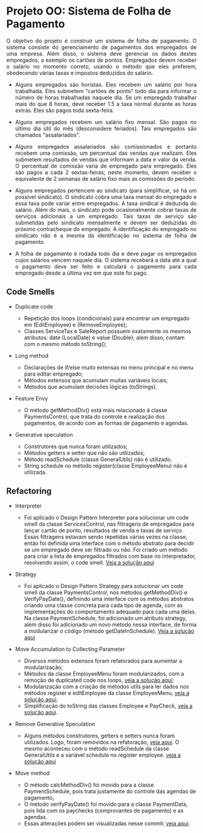 # Projeto OO: Sistema de Folha de Pagamento

<p align="justify"> O objetivo do projeto é construir um sistema de folha de pagamento. O sistema consiste do gerenciamento de pagamentos dos empregados de uma empresa. Além disso, o sistema deve gerenciar os dados destes empregados, a exemplo os cartões de pontos. Empregados devem receber o salário no momento correto, usando o método que eles preferem, obedecendo várias taxas e impostos deduzidos do salário.
</p>

* <p align="justify">Alguns empregados são horistas. Eles recebem um salário por hora trabalhada. Eles submetem "cartões de ponto" todo dia para informar o número de horas trabalhadas naquele dia. Se um empregado trabalhar mais do que 8 horas, deve receber 1.5 a taxa normal durante as horas extras. Eles são pagos toda sexta-feira.</p>

* <p align="justify">Alguns empregados recebem um salário fixo mensal. São pagos no último dia útil do mês (desconsidere feriados). Tais empregados são chamados "assalariados".</p>

* <p align="justify">Alguns empregados assalariados são comissionados e portanto recebem uma comissão, um percentual das vendas que realizam. Eles submetem resultados de vendas que informam a data e valor da venda. O percentual de comissão varia de empregado para empregado. Eles são pagos a cada 2 sextas-feiras; neste momento, devem receber o equivalente de 2 semanas de salário fixo mais as comissões do período.

</p>

* <p align="justify">Alguns empregados pertencem ao sindicato (para simplificar, só há um possível sindicato). O sindicato cobra uma taxa mensal do empregado e essa taxa pode variar entre empregados. A taxa sindical é deduzida do salário. Além do mais, o sindicato pode ocasionalmente cobrar taxas de serviços adicionais a um empregado. Tais taxas de serviço são submetidas pelo sindicato mensalmente e devem ser deduzidas do próximo contracheque do empregado. A identificação do empregado no sindicato não é a mesma da identificação no sistema de folha de pagamento.</p>

* <p align="justify">A folha de pagamento é rodada todo dia e deve pagar os empregados cujos salários vencem naquele dia. O sistema receberá a data até a qual o pagamento deve ser feito e calculará o pagamento para cada empregado desde a última vez em que este foi pago.</p>

## Code Smells

* Duplicate code
  - Repetição dos loops (condicionais) para encontrar um empregado em (EditEmployee) e (RemoveEmployee);
  - Classes ServiceTax e SaleReport possuem exatamente os mesmos atributos: date (LocalDate) e value (Double); além disso, contam com o mesmo método toString();
 
* Long method
  - Declarações de if/else muito extensas no menu principal e no menu para editar empregado;
  - Métodos extensos que acumulam muitas variáveis locais;
  - Métodos que acumulam decisões lógicas (toStrings).

* Feature Envy
  - O método getMethodDiv() está mais relacionado à classe PaymentsControl, que trata do controle e realização dos pagamentos, de acordo com as formas de pagamento e agendas.

* Generative speculation
  - Construtores que nunca foram utilizados;
  - Métodos getters e setter que não são utilizados;
  - Método readSchedule (classe GeneralUtils) não é utilizado.
  - String schedule no método register(classe EmployeeMenu) não é utilizada.

## Refactoring

* Interpreter
  - Foi aplicado o Design Pattern Interpreter para solucionar um code smell da classe ServicesControl, nas filtragens de empregados para lançar cartão de ponto, resultados de venda e taxas de serviço. Essas filtragens estavam sendo repetidas várias vezes na classe, então foi definida uma interface com o método abstrato para decidir se um empregado deve ser filtrado ou não. Foi criado um método para criar a lista de empregados filtrados com base no interpretador, resolvendo assim, o code smell. [Veja a solução aqui](https://github.com/Miller202/payroll-refactor/commit/f576ee41b55e1cf9be224e7b41bf2faa375b52d8)

* Strategy
  - Foi aplicado o Design Pattern Strategy para solucionar um code smell da classe PaymentsControl, nos métodos getMethodDiv() e VerifyPayDate(), definindo uma interface com os métodos abstratos criando uma classe concreta para cada tipo de agenda, com as implementações do comportamento adequado para cada uma delas. Na classe PaymentSchedule, foi adicionado um atributo strategy, além disso foi adicionado um novo método nessa interface, de forma a modularizar o código (método getDateInSchedule). [Veja a solução aqui](https://github.com/Miller202/payroll-refactor/commit/f23c1823533c0860b0556770fd252472b77fcb0f)

* Move Accumulation to Collecting Parameter
  - Diversos métodos extensos foram refatorados para aumentar a modularização;
  - Métodos da classe EmployeeMenu foram modularizados, com a remoção de duplicated code nos loops, [veja a solução aqui](https://github.com/Miller202/payroll-refactor/commit/2659a848dc2c57861983c26630ea4be9fa233485);
  - Modularização com a criação de métodos utils para ler dados nos métodos register e editEmployee da classe EmployeeMenu, [veja a solução aqui](https://github.com/Miller202/payroll-refactor/commit/d5b6dc1da9fbc550de000ce8d376c35708bd038e);
  - Simplificação do toString das classes Employee e PayCheck, [veja a solução aqui](https://github.com/Miller202/payroll-refactor/commit/e4591646abe5943794102eb297fcf4a863715971).

* Remove Generative Speculation
  - Alguns métodos construtores, getters e setters nunca foram utilizados. Logo, foram removidos na refatoração, [veja aqui](https://github.com/Miller202/payroll-refactor/commit/9d7ff5cc64dd246539fd2c2d1785f45f62a6e554). O mesmo aconteceu com o método readSchedule da classe GeneralUtils e a variável schedule no register employee. [veja a solução aqui](https://github.com/Miller202/payroll-refactor/commit/9839794051c5bd519d26d6df061e29cad1a28935)

* Move method
  - O método calcMethodDiv() foi movido para a classe PaymentSchedule, pois trata justamente do controle das agendas de pagamento;
  - O método verifyPayDate() foi movido para a classe PaymentData, pois lida com os paychecks (comprovantes de pagamento) e as agendas.
  - Essas alterações podem ser visualizadas nesse commit: [veja aqui](https://github.com/Miller202/payroll-refactor/commit/cedb51a88df3225a7f0bb622af2dcc5af181d67e).

